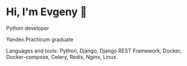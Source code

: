 # Hi, I'm Evgeny 👋 

Python developer

Yandex.Practicum graduate

Languages and tools: Python, Django, Django REST Framework, Docker, Docker-compose, Celery, Redis, Nginx, Linux.

